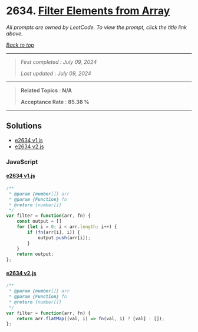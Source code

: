 # 2634. [Filter Elements from Array](<https://leetcode.com/problems/filter-elements-from-array>)

*All prompts are owned by LeetCode. To view the prompt, click the title link above.*

*[Back to top](<../README.md>)*

------

> *First completed : July 09, 2024*
>
> *Last updated : July 09, 2024*

------

> **Related Topics** : **N/A**
>
> **Acceptance Rate** : **85.38 %**

------

## Solutions

- [e2634 v1.js](<../my-submissions/e2634 v1.js>)
- [e2634 v2.js](<../my-submissions/e2634 v2.js>)
### JavaScript
#### [e2634 v1.js](<../my-submissions/e2634 v1.js>)
```JavaScript
/**
 * @param {number[]} arr
 * @param {Function} fn
 * @return {number[]}
 */
var filter = function(arr, fn) {
    const output = []
    for (let i = 0; i < arr.length; i++) {
        if (fn(arr[i], i)) {
            output.push(arr[i]);
        }
    }
    return output;
};
```

#### [e2634 v2.js](<../my-submissions/e2634 v2.js>)
```JavaScript
/**
 * @param {number[]} arr
 * @param {Function} fn
 * @return {number[]}
 */
var filter = function(arr, fn) {
    return arr.flatMap((val, i) => fn(val, i) ? [val] : []);
};
```

